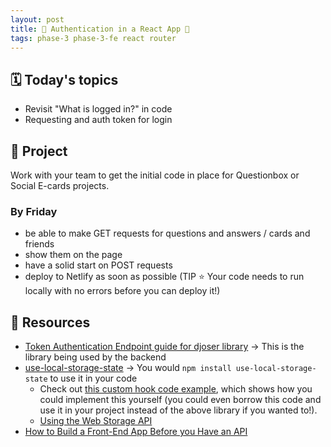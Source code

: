 ```yaml
---
layout: post
title: 🦊 Authentication in a React App 🦊
tags: phase-3 phase-3-fe react router
---
```


## 🗓️ Today's topics

- Revisit "What is logged in?" in code
- Requesting and auth token for login

## 🎯 Project

Work with your team to get the initial code in place for Questionbox or Social E-cards projects.

### By Friday

- be able to make GET requests for questions and answers / cards and friends
- show them on the page
- have a solid start on POST requests
- deploy to Netlify as soon as possible (TIP ⭐ Your code needs to run locally with no errors before you can deploy it!)

## 🔖 Resources

- [Token Authentication Endpoint guide for djoser library](https://djoser.readthedocs.io/en/latest/token_endpoints.html) -> This is the library being used by the backend
- [use-local-storage-state](https://github.com/astoilkov/use-local-storage-state) -> You would `npm install use-local-storage-state` to use it in your code
  - Check out [this custom hook code example](https://usehooks.com/useLocalStorage/), which shows how you could implement this yourself (you could even borrow this code and use it in your project instead of the above library if you wanted to!).
  - [Using the Web Storage API](https://developer.mozilla.org/en-US/docs/Web/API/Web_Storage_API/Using_the_Web_Storage_API)
- [How to Build a Front-End App Before you Have an API](https://dev.to/momentum/how-to-build-a-front-end-app-before-you-have-an-api-3ai3)
